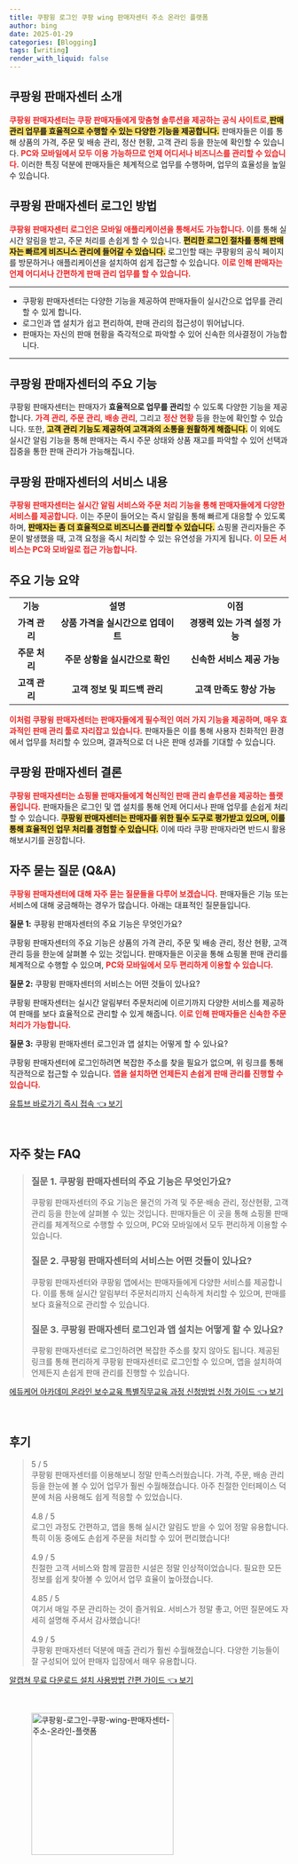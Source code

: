 ```yaml
---
title: 쿠팡윙 로그인 쿠팡 wing 판매자센터 주소 온라인 플랫폼
author: bing
date: 2025-01-29
categories: [Blogging]
tags: [writing]
render_with_liquid: false
---
```



<h2 id='쿠팡윙_판매자센터_소개'>쿠팡윙 판매자센터 소개</h2>

<p><b><span style="color: #ee2323;">쿠팡윙 판매자센터는 쿠팡 판매자들에게 맞춤형 솔루션을 제공하는 공식 사이트로,</span></b><b><span style="background-color: #ffe066;">판매 관리 업무를 효율적으로 수행할 수 있는 다양한 기능을 제공합니다.</span></b> 판매자들은 이를 통해 상품의 가격, 주문 및 배송 관리, 정산 현황, 고객 관리 등을 한눈에 확인할 수 있습니다. <b><span style="color: #ee2323;">PC와 모바일에서 모두 이용 가능하므로 언제 어디서나 비즈니스를 관리할 수 있습니다.</span></b> 이러한 특징 덕분에 판매자들은 체계적으로 업무를 수행하며, 업무의 효율성을 높일 수 있습니다.</p>

<h2 id='로그인_방법'>쿠팡윙 판매자센터 로그인 방법</h2>

<p><b><span style="color: #ee2323;">쿠팡윙 판매자센터 로그인은 모바일 애플리케이션을 통해서도 가능합니다.</span></b> 이를 통해 실시간 알림을 받고, 주문 처리를 손쉽게 할 수 있습니다. <b><span style="background-color: #ffe066;">편리한 로그인 절차를 통해 판매자는 빠르게 비즈니스 관리에 들어갈 수 있습니다.</span></b> 로그인할 때는 쿠팡윙의 공식 페이지를 방문하거나 애플리케이션을 설치하여 쉽게 접근할 수 있습니다. <b><span style="color: #ee2323;">이로 인해 판매자는 언제 어디서나 간편하게 판매 관리 업무를 할 수 있습니다.</span></b></p>

<hr />

<ul>
    <li>쿠팡윙 판매자센터는 다양한 기능을 제공하여 판매자들이 실시간으로 업무를 관리할 수 있게 합니다.</li>
    <li>로그인과 앱 설치가 쉽고 편리하여, 판매 관리의 접근성이 뛰어납니다.</li>
    <li>판매자는 자신의 판매 현황을 즉각적으로 파악할 수 있어 신속한 의사결정이 가능합니다.</li>
</ul>

<hr />

<h2 id='판매자센터의_주요_기능'>쿠팡윙 판매자센터의 주요 기능</h2>

<p>쿠팡윙 판매자센터는 판매자가 <b>효율적으로 업무를 관리</b>할 수 있도록 다양한 기능을 제공합니다. <b><span style="color: #ee2323;">가격 관리</span></b>, <b><span style="color: #ee2323;">주문 관리</span></b>, <b><span style="color: #ee2323;">배송 관리</span></b>, 그리고 <b><span style="color: #ee2323;">정산 현황</span></b> 등을 한눈에 확인할 수 있습니다. 또한, <b><span style="background-color: #ffe066;">고객 관리 기능도 제공하여 고객과의 소통을 원활하게 해줍니다.</span></b> 이 외에도 실시간 알림 기능을 통해 판매자는 즉시 주문 상태와 상품 재고를 파악할 수 있어 선택과 집중을 통한 판매 관리가 가능해집니다.</p>

<h2 id='서비스_내용'>쿠팡윙 판매자센터의 서비스 내용</h2>

<p><b><span style="color: #ee2323;">쿠팡윙 판매자센터는 실시간 알림 서비스와 주문 처리 기능을 통해 판매자들에게 다양한 서비스를 제공합니다.</span></b> 이는 주문이 들어오는 즉시 알림을 통해 빠르게 대응할 수 있도록 하며, <b><span style="background-color: #ffe066;">판매자는 좀 더 효율적으로 비즈니스를 관리할 수 있습니다.</span></b> 쇼핑몰 관리자들은 주문이 발생했을 때, 고객 요청을 즉시 처리할 수 있는 유연성을 가지게 됩니다. <b><span style="color: #ee2323;">이 모든 서비스는 PC와 모바일로 접근 가능합니다.</span></b></p>

<h2 id='주요_기능_summary'>주요 기능 요약</h2>

<table>
    <tr>
        <td style="text-align: center; height: 17px;"><b>기능</b></td>
        <td style="text-align: center; height: 17px;"><b>설명</b></td>
        <td style="text-align: center; height: 17px;"><b>이점</b></td>
    </tr>
    <tr>
        <td style="text-align: center; height: 17px;"><b>가격 관리</b></td>
        <td style="text-align: center; height: 17px;"><b>상품 가격을 실시간으로 업데이트</b></td>
        <td style="text-align: center; height: 17px;"><b>경쟁력 있는 가격 설정 가능</b></td>
    </tr>
    <tr>
        <td style="text-align: center; height: 17px;"><b>주문 처리</b></td>
        <td style="text-align: center; height: 17px;"><b>주문 상황을 실시간으로 확인</b></td>
        <td style="text-align: center; height: 17px;"><b>신속한 서비스 제공 가능</b></td>
    </tr>
    <tr>
        <td style="text-align: center; height: 17px;"><b>고객 관리</b></td>
        <td style="text-align: center; height: 17px;"><b>고객 정보 및 피드백 관리</b></td>
        <td style="text-align: center; height: 17px;"><b>고객 만족도 향상 가능</b></td>
    </tr>
</table>

<p><b><span style="color: #ee2323;">이처럼 쿠팡윙 판매자센터는 판매자들에게 필수적인 여러 가지 기능을 제공하며, 매우 효과적인 판매 관리 툴로 자리잡고 있습니다.</span></b> 판매자들은 이를 통해 사용자 친화적인 환경에서 업무를 처리할 수 있으며, 결과적으로 더 나은 판매 성과를 기대할 수 있습니다.</p>

<h2 id='결론'>쿠팡윙 판매자센터 결론</h2>

<p><b><span style="color: #ee2323;">쿠팡윙 판매자센터는 쇼핑몰 판매자들에게 혁신적인 판매 관리 솔루션을 제공하는 플랫폼입니다.</span></b> 판매자들은 로그인 및 앱 설치를 통해 언제 어디서나 판매 업무를 손쉽게 처리할 수 있습니다. <b><span style="background-color: #ffe066;">쿠팡윙 판매자센터는 판매자를 위한 필수 도구로 평가받고 있으며, 이를 통해 효율적인 업무 처리를 경험할 수 있습니다.</span></b> 이에 따라 쿠팡 판매자라면 반드시 활용해보시기를 권장합니다.</p>

<h2 id='자주_묻는_질문'>자주 묻는 질문 (Q&A)</h2>

<p><b><span style="color: #ee2323;">쿠팡윙 판매자센터에 대해 자주 묻는 질문들을 다루어 보겠습니다.</span></b> 판매자들은 기능 또는 서비스에 대해 궁금해하는 경우가 많습니다. 아래는 대표적인 질문들입니다.</p>

<p><b>질문 1:</b> 쿠팡윙 판매자센터의 주요 기능은 무엇인가요?</p>

<p>쿠팡윙 판매자센터의 주요 기능은 상품의 가격 관리, 주문 및 배송 관리, 정산 현황, 고객 관리 등을 한눈에 살펴볼 수 있는 것입니다. 판매자들은 이곳을 통해 쇼핑몰 판매 관리를 체계적으로 수행할 수 있으며, <b><span style="color: #ee2323;">PC와 모바일에서 모두 편리하게 이용할 수 있습니다.</span></b></p>

<p><b>질문 2:</b> 쿠팡윙 판매자센터의 서비스는 어떤 것들이 있나요?</p>

<p>쿠팡윙 판매자센터는 실시간 알림부터 주문처리에 이르기까지 다양한 서비스를 제공하여 판매를 보다 효율적으로 관리할 수 있게 해줍니다. <b><span style="color: #ee2323;">이로 인해 판매자들은 신속한 주문 처리가 가능합니다.</span></b></p>

<p><b>질문 3:</b> 쿠팡윙 판매자센터 로그인과 앱 설치는 어떻게 할 수 있나요?</p>

<p>쿠팡윙 판매자센터에 로그인하려면 복잡한 주소를 찾을 필요가 없으며, 위 링크를 통해 직관적으로 접근할 수 있습니다. <b><span style="color: #ee2323;">앱을 설치하면 언제든지 손쉽게 판매 관리를 진행할 수 있습니다.</span></b></p>


<p><a class="click-button" title="유튜브 바로가기 즉시 접속" href="https://greenforu.github.io/posts/%EC%9C%A0%ED%8A%9C%EB%B8%8C-%EB%B0%94%EB%A1%9C%EA%B0%80%EA%B8%B0-%EC%A6%89%EC%8B%9C-%EC%A0%91%EC%86%8D/" rel="dofollow">유튜브 바로가기 즉시 접속 👈 보기</a></p><br>
<h2 id='자주_찾는_FAQ'>자주 찾는 FAQ</h2>
<div itemscope="" itemtype="https://schema.org/FAQPage"> 
<blockquote> 
<div itemscope="" itemprop="mainEntity" itemtype="https://schema.org/Question"> 
<h3 itemprop="name">질문 1. 쿠팡윙 판매자센터의 주요 기능은 무엇인가요?</h3> 
<div itemscope="" itemprop="acceptedAnswer" itemtype="https://schema.org/Answer"> 
<span itemprop="text"> 
<p>쿠팡윙 판매자센터의 주요 기능은 물건의 가격 및 주문·배송 관리, 정산현황, 고객관리 등을 한눈에 살펴볼 수 있는 것입니다. 판매자들은 이 곳을 통해 쇼핑몰 판매 관리를 체계적으로 수행할 수 있으며, PC와 모바일에서 모두 편리하게 이용할 수 있습니다.</p> 
</span> 
</div> 
</div> 

<div itemscope="" itemprop="mainEntity" itemtype="https://schema.org/Question"> 
<h3 itemprop="name">질문 2. 쿠팡윙 판매자센터의 서비스는 어떤 것들이 있나요?</h3> 
<div itemscope="" itemprop="acceptedAnswer" itemtype="https://schema.org/Answer"> 
<span itemprop="text"> 
<p>쿠팡윙 판매자센터와 쿠팡윙 앱에서는 판매자들에게 다양한 서비스를 제공합니다. 이를 통해 실시간 알림부터 주문처리까지 신속하게 처리할 수 있으며, 판매를 보다 효율적으로 관리할 수 있습니다.</p> 
</span> 
</div> 
</div> 

<div itemscope="" itemprop="mainEntity" itemtype="https://schema.org/Question"> 
<h3 itemprop="name">질문 3. 쿠팡윙 판매자센터 로그인과 앱 설치는 어떻게 할 수 있나요?</h3> 
<div itemscope="" itemprop="acceptedAnswer" itemtype="https://schema.org/Answer"> 
<span itemprop="text"> 
<p>쿠팡윙 판매자센터로 로그인하려면 복잡한 주소를 찾지 않아도 됩니다. 제공된 링크를 통해 편리하게 쿠팡윙 판매자센터로 로그인할 수 있으며, 앱을 설치하여 언제든지 손쉽게 판매 관리를 진행할 수 있습니다.</p> 
</span> 
</div> 
</div> 
</blockquote> 
</div>
<p><a class="click-button" title="에듀케어 아카데미 온라인 보수교육 특별직무교육 과정 신청방법 신청 가이드" href="https://greenforu.github.io/posts/%EC%97%90%EB%93%80%EC%BC%80%EC%96%B4-%EC%95%84%EC%B9%B4%EB%8D%B0%EB%AF%B8-%EC%98%A8%EB%9D%BC%EC%9D%B8-%EB%B3%B4%EC%88%98%EA%B5%90%EC%9C%A1-%ED%8A%B9%EB%B3%84%EC%A7%81%EB%AC%B4%EA%B5%90%EC%9C%A1-%EA%B3%BC%EC%A0%95-%EC%8B%A0%EC%B2%AD%EB%B0%A9%EB%B2%95-%EC%8B%A0%EC%B2%AD-%EA%B0%80%EC%9D%B4%EB%93%9C/" rel="dofollow">에듀케어 아카데미 온라인 보수교육 특별직무교육 과정 신청방법 신청 가이드 👈 보기</a></p><br>
<h2 id='후기'>후기</h2>
<div itemscope itemtype="https://schema.org/Product">
  <blockquote>
  <div itemprop="review" itemscope itemtype="https://schema.org/Review">
      <div itemprop="reviewRating" itemscope itemtype="https://schema.org/Rating"> <span itemprop="ratingValue">5</span> / <span itemprop="bestRating">5</span> </div>
      <span itemprop="reviewBody">쿠팡윙 판매자센터를 이용해보니 정말 만족스러웠습니다. 가격, 주문, 배송 관리 등을 한눈에 볼 수 있어 업무가 훨씬 수월해졌습니다. 아주 친절한 인터페이스 덕분에 처음 사용해도 쉽게 적응할 수 있었습니다.</span>
  </div>
  <br>
  <div itemprop="review" itemscope itemtype="https://schema.org/Review">
      <div itemprop="reviewRating" itemscope itemtype="https://schema.org/Rating"> <span itemprop="ratingValue">4.8</span> / <span itemprop="bestRating">5</span> </div>
      <span itemprop="reviewBody">로그인 과정도 간편하고, 앱을 통해 실시간 알림도 받을 수 있어 정말 유용합니다. 특히 이동 중에도 손쉽게 주문을 처리할 수 있어 편리했습니다!</span>
  </div>
  <br>
  <div itemprop="review" itemscope itemtype="https://schema.org/Review">
      <div itemprop="reviewRating" itemscope itemtype="https://schema.org/Rating"> <span itemprop="ratingValue">4.9</span> / <span itemprop="bestRating">5</span> </div>
      <span itemprop="reviewBody">친절한 고객 서비스와 함께 깔끔한 시설은 정말 인상적이었습니다. 필요한 모든 정보를 쉽게 찾아볼 수 있어서 업무 효율이 높아졌습니다.</span>
  </div>
  <br>
  <div itemprop="review" itemscope itemtype="https://schema.org/Review">
      <div itemprop="reviewRating" itemscope itemtype="https://schema.org/Rating"> <span itemprop="ratingValue">4.85</span> / <span itemprop="bestRating">5</span> </div>
      <span itemprop="reviewBody">여기서 매일 주문 관리하는 것이 즐거워요. 서비스가 정말 좋고, 어떤 질문에도 자세히 설명해 주셔서 감사했습니다!</span>
  </div>
  <br>
  <div itemprop="review" itemscope itemtype="https://schema.org/Review">
      <div itemprop="reviewRating" itemscope itemtype="https://schema.org/Rating"> <span itemprop="ratingValue">4.9</span> / <span itemprop="bestRating">5</span> </div>
      <span itemprop="reviewBody">쿠팡윙 판매자센터 덕분에 매출 관리가 훨씬 수월해졌습니다. 다양한 기능들이 잘 구성되어 있어 판매자 입장에서 매우 유용합니다.</span>
  </div>
  </blockquote>
</div>
<p><a class="click-button" title="알캡쳐 무료 다운로드 설치 사용방법 간편 가이드" href="https://greenforu.github.io/posts/%EC%95%8C%EC%BA%A1%EC%B3%90-%EB%AC%B4%EB%A3%8C-%EB%8B%A4%EC%9A%B4%EB%A1%9C%EB%93%9C-%EC%84%A4%EC%B9%98-%EC%82%AC%EC%9A%A9%EB%B0%A9%EB%B2%95-%EA%B0%84%ED%8E%B8-%EA%B0%80%EC%9D%B4%EB%93%9C/" rel="dofollow">알캡쳐 무료 다운로드 설치 사용방법 간편 가이드 👈 보기</a></p><br>
<figure class="image"><img src="https://greenforu.github.io/assets/img/thumbnail/쿠팡윙-로그인-쿠팡-wing-판매자센터-주소-온라인-플랫폼.webp" alt="쿠팡윙-로그인-쿠팡-wing-판매자센터-주소-온라인-플랫폼" width="256" height="256"></figure>